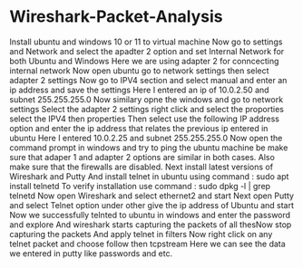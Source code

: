 # Wireshark-Packet-Analysis
Install ubuntu and windows 10 or 11 to virtual machine
Now go to settings and Network and select the apadter 2 option and set Internal Network for both Ubuntu and Windows
Here we are using adapter 2 for conncecting internal network
Now open ubuntu go to network settings then select adapter 2 settings
Now go to IPV4 section and select manual and enter an ip address and save the settings
Here I entered an ip of 10.0.2.50 and subnet 255.255.255.0
Now similary opne the windows and go to network settings
Select the adapter 2 settings right click and select the proporties
select the IPV4 then properties
Then select use the following IP address option and enter the ip address that relates the previous ip entered in ubuntu
Here I entered 10.0.2.25 and subnet 255.255.255.0
Now open the command prompt in windows and try to ping the ubuntu machine be make sure that adaper 1 and adapter 2 options are similar in both cases.
Also make sure that the firewalls are disabled.
Next install latest versions of  Wireshark and Putty 
And install telnet in ubuntu using command : sudo apt install telnetd
To verify installation use command : sudo dpkg -l | grep telnetd
Now open Wireshark and select ethernet2 and start
Next open Putty and select Telnet option under other give the ip address of Ubuntu and start
Now we successfully telnted to ubuntu in windows and enter the password and explore
And wireshark starts capturing the packets of all thesNow stop capturing the packets 
And apply telnet in filters
Now right click on any telnet packet and choose follow then tcpstream
Here we can see the data we entered in putty like passwords and etc.

